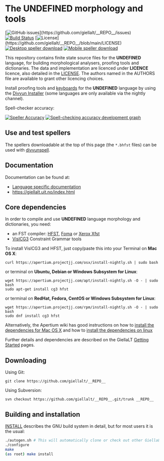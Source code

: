 The __UNDEFINED__ morphology and tools
==========================================

[![GitHub issues](https://img.shields.io/github/issues-raw/giellalt/__REPO__)](https://github.com/giellalt/__REPO__/issues)
[![Build Status](https://divvun-tc.thetc.se/api/github/v1/repository/giellalt/__REPO__/main/badge.svg)](https://github.com/giellalt/__REPO__/actions)
[![License](https://img.shields.io/github/license/giellalt/__REPO__)](https://github.com/giellalt/__REPO__/blob/main/LICENSE)
[![Desktop speller download](https://img.shields.io/badge/download%40latest-desktop--bhfst-brightgreen)](https://pahkat.uit.no/main/download/speller-__UND__?platform=desktop&channel=nightly)
[![Mobile speller download](https://img.shields.io/badge/download%40latest-mobile--bhfst-brightgreen)](https://pahkat.uit.no/main/download/speller-__UND__?platform=mbile&channel=nightly)

This repository contains finite state source files for the __UNDEFINED__ language,
for building morphological analysers, proofing tools
and dictionaries. The data and implementation are licenced under __LICENCE__
licence, also detailed in the
[LICENSE](https://github.com/giellalt/__REPO__/blob/main/LICENSE). The
authors named in the AUTHORS file are available to grant other licencing
choices.

Install proofing tools and [keyboards](https://github.com/giellalt/keyboard-__UND__)
for the __UNDEFINED__ language by using the [Divvun Installer](http://divvun.no)
(some languages are only available via the nightly channel).

Spell-checker accuracy:

[![Speller
Accuracy](https://img.shields.io/badge/Speller_Accuracy-XX_%25-green.svg)](https://giellalt.github.io/__REPO__/speller-report.html)
[![Spell-checking accuracy development
graph](https://giellalt.github.io/__REPO__/speller-report.svg)](https://giellalt.github.io/__REPO__/speller-report.svg)

Use and test spellers
---------------------

The spellers downloadable at the top of this page (the `*.bhfst` files) can be
used with [divvunspell](https://github.com/divvun/divvunspell).


Documentation
-------------

Documentation can be found at:

- [Language specific documentation](https://giellalt.github.io/__REPO__/)
-   <https://giellalt.uit.no/index.html>

Core dependencies
-----------------

In order to compile and use __UNDEFINED__ language morphology and
dictionaries, you need:

- an FST compiler: [HFST](https://github.com/hfst/hfst), [Foma](https://github.com/mhulden/foma) or [Xerox Xfst](https://web.stanford.edu/~laurik/fsmbook/home.html)
- [VislCG3](https://visl.sdu.dk/svn/visl/tools/vislcg3/trunk) Constraint Grammar tools

To install VislCG3 and HFST, just copy/paste this into your Terminal on **Mac OS X**:

```
curl https://apertium.projectjj.com/osx/install-nightly.sh | sudo bash
```

or terminal on **Ubuntu, Debian or Windows Subsystem for Linux**:

```
wget https://apertium.projectjj.com/apt/install-nightly.sh -O - | sudo bash
sudo apt-get install cg3 hfst
```

or terminal on **RedHat, Fedora, CentOS or Windows Subsystem for Linux**:

```
wget https://apertium.projectjj.com/rpm/install-nightly.sh -O - | sudo bash
sudo dnf install cg3 hfst
```

Alternatively, the Apertium wiki has good instructions on how to [install the dependencies for Mac
OS X](https://wiki.apertium.org/wiki/Apertium_on_Mac_OS_X) and how to [install
the dependencies on
linux](https://wiki.apertium.org/wiki/Installation_of_grammar_libraries)

Further details and dependencies are described on the GiellaLT [Getting Started](https://giellalt.uit.no/infra/GettingStarted.html) pages.

Downloading
-----------

Using Git:
```
git clone https://github.com/giellalt/__REPO__
```

Using Subversion:
```
svn checkout https://github.com/giellalt/__REPO__.git/trunk __REPO__
```

Building and installation
-------------------------

[INSTALL](https://github.com/giellalt/__REPO__/blob/main/INSTALL)
describes the GNU build system in detail, but for most users it is the usual:

```sh
./autogen.sh # This will automatically clone or check out other GiellaLT dependencies
./configure
make
(as root) make install
```

